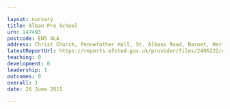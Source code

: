 ```yaml
---

layout: nursery
title: Alban Pre School
urn: 147493
postcode: EN5 4LA
address: Christ Church, Pennefather Hall, St. Albans Road, Barnet, Hertfordshire, EN5 4LA
latestReportUrl: https://reports.ofsted.gov.uk/provider/files/2496222/urn/147493.pdf
teaching: 0
development: 0
leadership: 1
outcomes: 0
overall: 1
date: 26 June 2015

---
```


